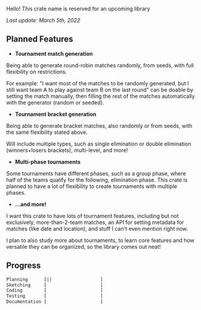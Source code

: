 Hello! This crate name is reserved for an upcoming library

*Last update: March 5th, 2022*

## Planned Features

* **Tournament match generation**

Being able to generate round-robin matches randomly, from seeds, with full flexibility on restrictions.

For example: "I want most of the matches to be randomly generated, but I still want team A to play
against team B on the last round" can be doable by setting the match manually, then filling the rest
of the matches automatically with the generator (random or seeded).

* **Tournament bracket generation**

Being able to generate bracket matches, also randomly or from seeds, with the same flexibility stated
above.

Will include multiple types, such as single elimination or double elimination (winners+losers brackets),
multi-level, and more!

* **Multi-phase tournaments**

Some tournaments have different phases, such as a group phase, where half of the teams qualify for the
following, elimination phase. This crate is planned to have a lot of flexibility to create tournaments
with multiple phases.

* **...and more!**

I want this crate to have lots of tournament features, including but not exclusively, more-than-2-team
matches, an API for setting metadata for matches (like date and location), and stuff I can't even
mention right now.

I plan to also study more about tournaments, to learn core features and how versatile they can be
organized, so the library comes out neat!

## Progress

```txt
Planning      [||                  ]
Sketching     [                    ]
Coding        [                    ]
Testing       [                    ]
Documentation [                    ]
```